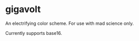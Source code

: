 # gigavolt
An electrifying color scheme. For use with mad science only.

Currently supports base16.
